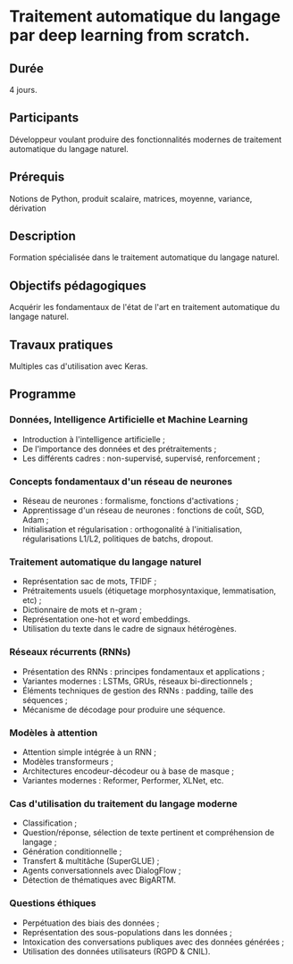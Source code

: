 # Traitement automatique du langage par deep learning from scratch.

## Durée

4 jours.

## Participants

Développeur voulant produire des fonctionnalités modernes de traitement automatique du langage naturel.

## Prérequis

Notions de Python, produit scalaire, matrices, moyenne, variance, dérivation

## Description

Formation spécialisée dans le traitement automatique du langage naturel.

## Objectifs pédagogiques

Acquérir les fondamentaux de l'état de l'art en traitement automatique du langage naturel.

## Travaux pratiques

Multiples cas d'utilisation avec Keras.

## Programme

### Données, Intelligence Artificielle et Machine Learning

- Introduction à l'intelligence artificielle ;
- De l'importance des données et des prétraitements ;
- Les différents cadres : non-supervisé, supervisé, renforcement ;

### Concepts fondamentaux d'un réseau de neurones

- Réseau de neurones : formalisme, fonctions d'activations ;
- Apprentissage d'un réseau de neurones : fonctions de coût, SGD, Adam ;
- Initialisation et régularisation : orthogonalité à l'initialisation, régularisations L1/L2, politiques de batchs, dropout.

### Traitement automatique du langage naturel

- Représentation sac de mots, TFIDF ;
- Prétraitements usuels (étiquetage morphosyntaxique, lemmatisation, etc) ;
- Dictionnaire de mots et n-gram ;
- Représentation one-hot et word embeddings.
- Utilisation du texte dans le cadre de signaux hétérogènes.

### Réseaux récurrents (RNNs)

- Présentation des RNNs : principes fondamentaux et applications ;
- Variantes modernes : LSTMs, GRUs, réseaux bi-directionnels ;
- Éléments techniques de gestion des RNNs : padding, taille des séquences ;
- Mécanisme de décodage pour produire une séquence.

### Modèles à attention

- Attention simple intégrée à un RNN ;
- Modèles transformeurs ;
- Architectures encodeur-décodeur ou à base de masque ;
- Variantes modernes : Reformer, Performer, XLNet, etc.

### Cas d'utilisation du traitement du langage moderne

- Classification ;
- Question/réponse, sélection de texte pertinent et compréhension de langage ;
- Génération conditionnelle ;
- Transfert & multitâche (SuperGLUE) ;
- Agents conversationnels avec DialogFlow ;
- Détection de thématiques avec BigARTM.

### Questions éthiques

- Perpétuation des biais des données ;
- Représentation des sous-populations dans les données ;
- Intoxication des conversations publiques avec des données générées ;
- Utilisation des données utilisateurs (RGPD & CNIL).
